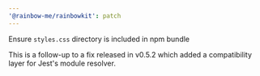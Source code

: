 ```yaml
---
'@rainbow-me/rainbowkit': patch
---
```


Ensure `styles.css` directory is included in npm bundle

This is a follow-up to a fix released in v0.5.2 which added a compatibility layer for Jest's module resolver.
